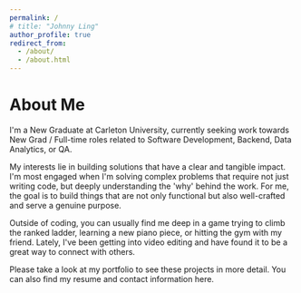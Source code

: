 ```yaml
---
permalink: /
# title: "Johnny Ling"
author_profile: true
redirect_from: 
  - /about/
  - /about.html
---
```


About Me
===
I'm a New Graduate at Carleton University, currently seeking work towards New Grad / Full-time roles related to Software Development, Backend, Data Analytics, or QA.

My interests lie in building solutions that have a clear and tangible impact. I'm most engaged when I'm solving complex problems that require not just writing code, but deeply understanding the 'why' behind the work. For me, the goal is to build things that are not only functional but also well-crafted and serve a genuine purpose.

Outside of coding, you can usually find me deep in a game trying to climb the ranked ladder, learning a new piano piece, or hitting the gym with my friend. Lately, I've been getting into video editing and have found it to be a great way to connect with others.

Please take a look at my portfolio to see these projects in more detail. You can also find my resume and contact information here.